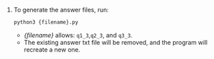 1. To generate the answer files, run:

    ```bash
    python3 {filename}.py
    ```

    - *{filename}* allows: `q1_3`,`q2_3`, and `q3_3`.
    - The existing answer txt file will be removed, and the program will recreate a new one.

<!-- 2. A few words I'd like to share with the teaching team:
    - This is a data science related unit not a CS or software development unit.
    - You may suggest that students program in OOP style (for a better code management, which I agree), but you should not make this as a mandatory requirement, especially when you are not familier with the concept.
    - I disagree a specific OOP requirement mentioned in the assignment specification. IT IS NOT THE BEST PRACTICE, and I find it unfair to be marked because of this.  -->